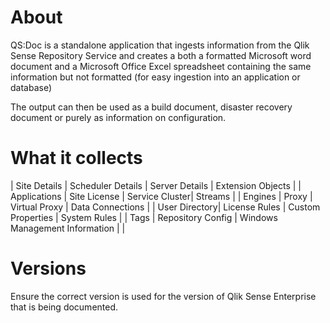# About
QS:Doc is a standalone application that ingests information from the Qlik Sense Repository Service and creates a both a formatted Microsoft word document and a Microsoft Office Excel spreadsheet containing the same information but not formatted (for easy ingestion into an application or database)

The output can then be used as a build document, disaster recovery document or purely as information on configuration.

# What it collects

| Site Details  | Scheduler Details | Server Details | Extension Objects |
| Applications  | Site License      | Service Cluster| Streams           |
| Engines       | Proxy             | Virtual Proxy  | Data Connections  |
| User Directory| License Rules     | Custom Properties | System Rules   |
| Tags          | Repository Config | Windows Management Information |   |

# Versions

Ensure the correct version is used for the version of Qlik Sense Enterprise that is being documented.
